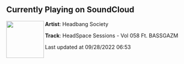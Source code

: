 ## Currently Playing on SoundCloud

[<img align="left" width="100" src="https://i1.sndcdn.com/artworks-ZClJy1ZVIL6zT7gK-VPxGJA-t500x500.jpg">](https://soundcloud.com/headbangsociety/headspace-sessions-vol-058-ft-bassgazm?in=bassgazm/sets/headspace-sessions-vol-058-ft)

**Artist**: Headbang Society 

**Track**: HeadSpace Sessions - Vol 058 Ft. BASSGAZM

Last updated at 09/28/2022 06:53
